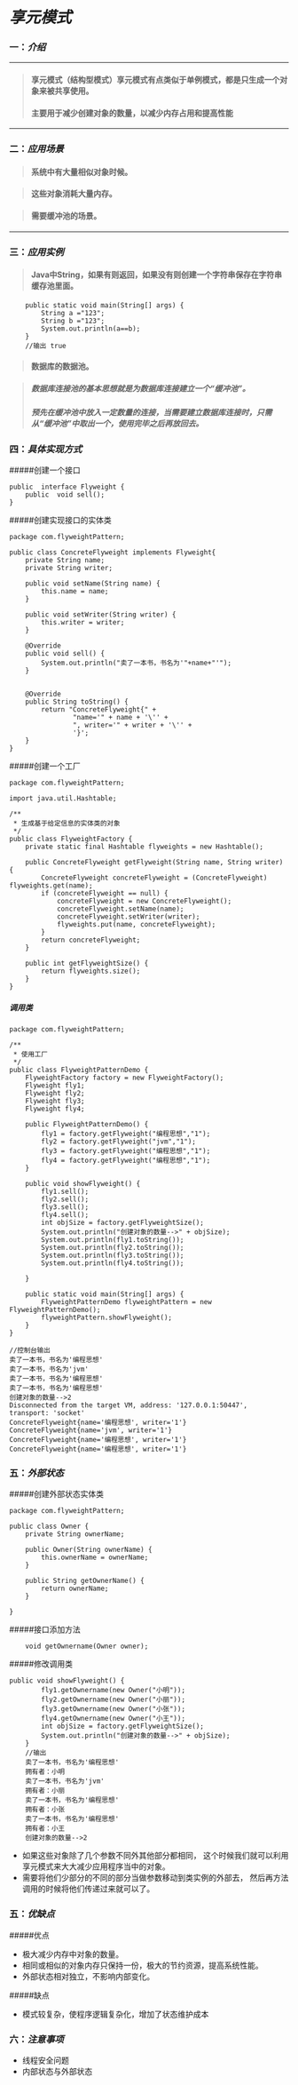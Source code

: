 # *享元模式*
### 一：*介绍*

---
>#### 享元模式（结构型模式）享元模式有点类似于单例模式，都是只生成一个对象来被共享使用。
>#### 主要用于减少创建对象的数量，以减少内存占用和提高性能

---

###  二：*应用场景*

>#### 系统中有大量相似对象时候。

>####  这些对象消耗大量内存。

>####  需要缓冲池的场景。

---

###  三：*应用实例*

>####  Java中String，如果有则返回，如果没有则创建一个字符串保存在字符串缓存池里面。
```
    public static void main(String[] args) {
        String a ="123";
        String b ="123";
        System.out.println(a==b);
    }
    //输出 true

```
>####  数据库的数据池。

> ##### 数据库连接池的基本思想就是为数据库连接建立一个“缓冲池”。
> ##### 预先在缓冲池中放入一定数量的连接，当需要建立数据库连接时，只需从“缓冲池”中取出一个，使用完毕之后再放回去。



###  四：*具体实现方式*

#####创建一个接口

```
public  interface Flyweight {
    public  void sell();
}
```

#####创建实现接口的实体类
```
package com.flyweightPattern;

public class ConcreteFlyweight implements Flyweight{
    private String name;
    private String writer;

    public void setName(String name) {
        this.name = name;
    }

    public void setWriter(String writer) {
        this.writer = writer;
    }

    @Override
    public void sell() {
        System.out.println("卖了一本书，书名为'"+name+"'");
    }


    @Override
    public String toString() {
        return "ConcreteFlyweight{" +
                "name='" + name + '\'' +
                ", writer='" + writer + '\'' +
                '}';
    }
}

```
#####创建一个工厂
```
package com.flyweightPattern;

import java.util.Hashtable;

/**
 * 生成基于给定信息的实体类的对象
 */
public class FlyweightFactory {
    private static final Hashtable flyweights = new Hashtable();

    public ConcreteFlyweight getFlyweight(String name, String writer) {
        ConcreteFlyweight concreteFlyweight = (ConcreteFlyweight) flyweights.get(name);
        if (concreteFlyweight == null) {
            concreteFlyweight = new ConcreteFlyweight();
            concreteFlyweight.setName(name);
            concreteFlyweight.setWriter(writer);
            flyweights.put(name, concreteFlyweight);
        }
        return concreteFlyweight;
    }

    public int getFlyweightSize() {
        return flyweights.size();
    }
}

```
##### 调用类
```
package com.flyweightPattern;

/**
 * 使用工厂
 */
public class FlyweightPatternDemo {
    FlyweightFactory factory = new FlyweightFactory();
    Flyweight fly1;
    Flyweight fly2;
    Flyweight fly3;
    Flyweight fly4;

    public FlyweightPatternDemo() {
        fly1 = factory.getFlyweight("编程思想","1");
        fly2 = factory.getFlyweight("jvm","1");
        fly3 = factory.getFlyweight("编程思想","1");
        fly4 = factory.getFlyweight("编程思想","1");
    }

    public void showFlyweight() {
        fly1.sell();
        fly2.sell();
        fly3.sell();
        fly4.sell();
        int objSize = factory.getFlyweightSize();
        System.out.println("创建对象的数量-->" + objSize);
        System.out.println(fly1.toString());
        System.out.println(fly2.toString());
        System.out.println(fly3.toString());
        System.out.println(fly4.toString());

    }

    public static void main(String[] args) {
        FlyweightPatternDemo flyweightPattern = new FlyweightPatternDemo();
        flyweightPattern.showFlyweight();
    }
}

//控制台输出
卖了一本书，书名为'编程思想'
卖了一本书，书名为'jvm'
卖了一本书，书名为'编程思想'
卖了一本书，书名为'编程思想'
创建对象的数量-->2
Disconnected from the target VM, address: '127.0.0.1:50447', transport: 'socket'
ConcreteFlyweight{name='编程思想', writer='1'}
ConcreteFlyweight{name='jvm', writer='1'}
ConcreteFlyweight{name='编程思想', writer='1'}
ConcreteFlyweight{name='编程思想', writer='1'}
```

### 五：*外部状态*
#####创建外部状态实体类
```
package com.flyweightPattern;

public class Owner {
    private String ownerName;

    public Owner(String ownerName) {
        this.ownerName = ownerName;
    }

    public String getOwnerName() {
        return ownerName;
    }

}

```
#####接口添加方法
```
    void getOwnername(Owner owner);
```
#####修改调用类
```
public void showFlyweight() {
        fly1.getOwnername(new Owner("小明"));
        fly2.getOwnername(new Owner("小丽"));
        fly3.getOwnername(new Owner("小张"));
        fly4.getOwnername(new Owner("小王"));
        int objSize = factory.getFlyweightSize();
        System.out.println("创建对象的数量-->" + objSize);
    }
    //输出
    卖了一本书，书名为'编程思想'
    拥有者：小明
    卖了一本书，书名为'jvm'
    拥有者：小丽
    卖了一本书，书名为'编程思想'
    拥有者：小张
    卖了一本书，书名为'编程思想'
    拥有者：小王
    创建对象的数量-->2
```

- 如果这些对象除了几个参数不同外其他部分都相同，
  这个时候我们就可以利用享元模式来大大减少应用程序当中的对象。
- 需要将他们少部分的不同的部分当做参数移动到类实例的外部去，
  然后再方法调用的时候将他们传递过来就可以了。
  
### 五：*优缺点*
#####优点
 
 - 极大减少内存中对象的数量。
 - 相同或相似的对象内存只保持一份，极大的节约资源，提高系统性能。 
 - 外部状态相对独立，不影响内部变化。
 
#####缺点

- 模式较复杂，使程序逻辑复杂化，增加了状态维护成本

### 六：*注意事项*
 
- 线程安全问题
- 内部状态与外部状态